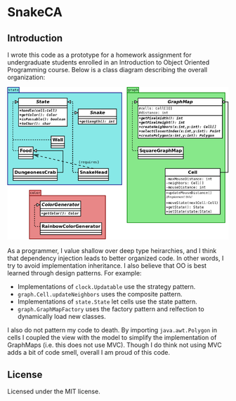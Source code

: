 # SnakeCA

## Introduction
I wrote this code as a prototype for a homework assignment for undergraduate students enrolled in an Introduction to Object Oriented Programming course. Below is a class diagram describing the overall organization:

![A Class Diagram for this repository.](/ClassDiagram.png)

As a programmer, I value shallow over deep type heirarchies, and I think that dependency injection leads to better organized code. In other words, I try to avoid implementation inheritance. I also believe that OO is best learned through design patterns. For example:

* Implementations of `clock.Updatable` use the strategy pattern.
* `graph.Cell.updateNeighbors` uses the composite pattern.
* Implementations of `state.State` let cells use the state pattern.
* `graph.GraphMapFactory` uses the factory pattern and relfection to dynamically load new classes.

I also do not pattern my code to death. By importing `java.awt.Polygon` in cells I coupled the view with the model to simplify the implementation of GraphMaps (i.e. this does not use MVC). Though I do think not using MVC adds a bit of code smell, overall I am proud of this code.

## License

Licensed under the MIT license.
